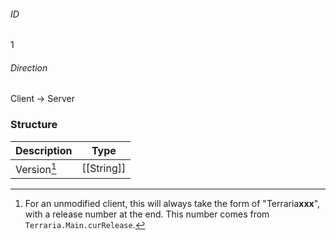 ###### ID
1

###### Direction
Client -> Server

### Structure
| Description | Type |
|-------------|------|
| Version[^1] | [[String]] |

[^1]:For an unmodified client, this will always take the form of "Terraria**xxx**", with a release number at the end. This number comes from `Terraria.Main.curRelease`.